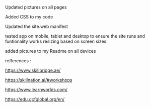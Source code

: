 
Updated pictures on all pages 

Added CSS to my code 

Updated the site.web manifest

tested app on mobile, tablet and desktop to ensure the site runs and funtionality works resizing based on screen sizes

added pictures to my Readme on all devices 

refferences : 

https://www.skillbridge.ae/

https://skillnation.ai/#workshops

https://www.learnworlds.com/

https://edu.gcfglobal.org/en/
